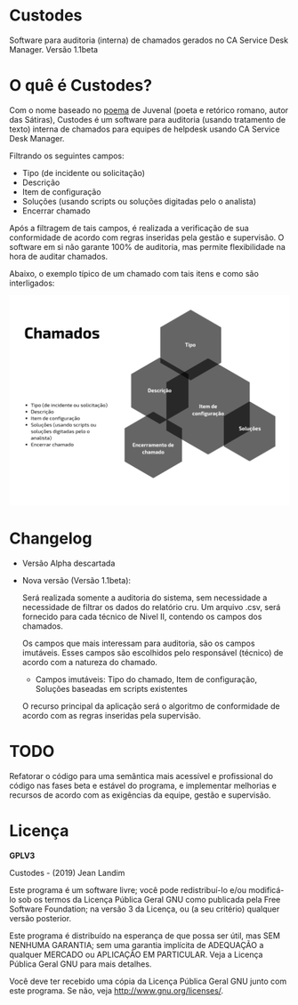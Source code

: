 # Custodes
Software para auditoria (interna) de chamados gerados no CA Service Desk Manager. Versão 1.1beta

# O quê é Custodes?
Com o nome baseado no [poema](https://pt.wikipedia.org/wiki/Quis_custodiet_ipsos_custodes%3F) de Juvenal (poeta e retórico romano, autor das Sátiras), Custodes é um software para auditoria (usando tratamento de texto) interna de chamados para equipes de helpdesk usando CA Service Desk Manager.

Filtrando os seguintes campos:
* Tipo (de incidente ou solicitação) 
* Descrição
* Item de configuração
* Soluções (usando scripts ou soluções digitadas pelo o analista)
* Encerrar chamado

Após a filtragem de tais campos, é realizada a verificação de sua conformidade de acordo com regras inseridas pela gestão e supervisão.
O software em si não garante 100% de auditoria, mas permite flexibilidade na hora de auditar chamados.

Abaixo, o exemplo típico de um chamado com tais itens e como são interligados:

![custodes_venn.png](https://github.com/jeanlandim/custodes/raw/master/imgs/custodes_venn.png)

# Changelog

* Versão Alpha descartada
* Nova versão (Versão 1.1beta):

  Será realizada somente a auditoria do sistema, sem necessidade a necessidade de filtrar os dados do relatório cru.
  Um arquivo .csv, será fornecido para cada técnico de Nivel II, contendo os campos dos chamados.

  Os campos que mais interessam para auditoria, são os campos imutáveis. Esses campos são escolhidos pelo responsável (técnico) de acordo com a natureza do chamado.
  - Campos imutáveis: Tipo do chamado, Item de configuração, Soluções baseadas em scripts existentes

  O recurso principal da aplicação será o algoritmo de conformidade de acordo com as regras inseridas pela supervisão.

  
   
# TODO
Refatorar o código para uma semântica mais acessível e profissional do código nas fases beta e estável do programa, e implementar melhorias e recursos de acordo com as exigências da equipe, gestão e supervisão.

# Licença
<b>GPLV3</b>

Custodes - (2019) Jean Landim

Este programa é um software livre; você pode redistribuí-lo e/ou
modificá-lo sob os termos da Licença Pública Geral GNU como publicada
pela Free Software Foundation; na versão 3 da Licença, ou
(a seu critério) qualquer versão posterior.

Este programa é distribuído na esperança de que possa ser útil,
mas SEM NENHUMA GARANTIA; sem uma garantia implícita de ADEQUAÇÃO
a qualquer MERCADO ou APLICAÇÃO EM PARTICULAR. Veja a
Licença Pública Geral GNU para mais detalhes.

Você deve ter recebido uma cópia da Licença Pública Geral GNU junto
com este programa. Se não, veja <http://www.gnu.org/licenses/>.


